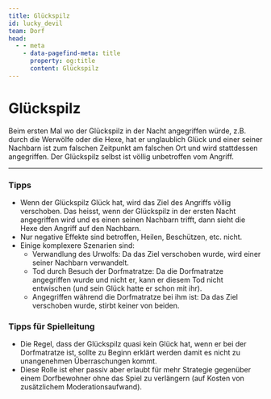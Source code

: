 ```yaml
---
title: Glückspilz
id: lucky_devil
team: Dorf
head:
  - - meta
    - data-pagefind-meta: title
      property: og:title
      content: Glückspilz
---
```


# Glückspilz <TeamBadge team="Dorf" />

Beim ersten Mal wo der Glückspilz in der Nacht angegriffen würde, z.B. durch die Werwölfe oder die Hexe, hat er unglaublich Glück und einer seiner Nachbarn ist zum falschen Zeitpunkt am falschen Ort und wird stattdessen angegriffen. Der Glückspilz selbst ist völlig unbetroffen vom Angriff.

---

### Tipps

- Wenn der Glückspilz Glück hat, wird das Ziel des Angriffs völlig verschoben. Das heisst, wenn der Glückspilz in der ersten Nacht angegriffen wird und es einen seinen Nachbarn trifft, dann sieht die Hexe den Angriff auf den Nachbarn.
- Nur negative Effekte sind betroffen, Heilen, Beschützen, etc. nicht.
- Einige komplexere Szenarien sind:
  - Verwandlung des Urwolfs: Da das Ziel verschoben wurde, wird einer seiner Nachbarn verwandelt.
  - Tod durch Besuch der Dorfmatratze: Da die Dorfmatratze angegriffen wurde und nicht er, kann er diesem Tod nicht entwischen (und sein Glück hatte er schon mit ihr).
  - Angegriffen während die Dorfmatratze bei ihm ist: Da das Ziel verschoben wurde, stirbt keiner von beiden.

### Tipps für Spielleitung

- Die Regel, dass der Glückspilz quasi kein Glück hat, wenn er bei der Dorfmatratze ist, sollte zu Beginn erklärt werden damit es nicht zu unangenehmen Überraschungen kommt.
- Diese Rolle ist eher passiv aber erlaubt für mehr Strategie gegenüber einem Dorfbewohner ohne das Spiel zu verlängern (auf Kosten von zusätzlichem Moderationsaufwand).
